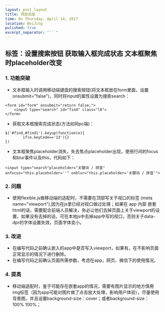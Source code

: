 ```yaml
---
layout: post_layout
title: 项目总结
time: On Thursday, April 14, 2017
location: BeiJing
pulished: true
excerpt_separator: "```"
---
```

标签：设置搜索按钮 获取输入框完成状态 文本框聚焦时placeholder改变
---

### 1. 功能突破
* 文本框输入时调用移动端键盘的搜索按钮(将文本框放在form里面，设置onsubmit="false")，同时将input的属性设置为搜索search：

```    
<form id="form" onsubmit="return false;">
	<input type="search" id="find" class="l0">
</form>
```
* 获取文本框搜索完成状态(方法如同pc端)：
```
$('#find,#find1').keyup(function(e){  
		if(e.keyCode=='13'){}
})
```
* 文本框聚焦placeholder消失，失去焦点placeholder出现，使用行间的focus和blur事件以及this，代码如下：

```
<input type="search"placeholder="关键词 / 拼音" onfocus="this.placeholder=''" onblur="this.placeholder='关键词 / 拼音'">
```

### 2. 问题
* 使用flexible.js做移动端的适配时，不需要在顶部写关于视口的标签 (meta name="viewport"),因为在js里已经对视口做过处理；如果在 app 内部 嵌套html的话，需要配合前端人员解决，务必让他们去掉页面上关于viewport的设置，如果没有去掉的话，可在本地js中去掉app中写的视口，否则关于data-dpr的字体设置失效，页面字体变小。

### 3. 改进
* 在编写代码之前确认嵌入的app中是否写入viewport，如果有，在不影响页面正常显示的情况下进行删除。
* 在编写代码之前确认页面所需参数，考虑在app，网页、微信下的使用情况。


### 4. 提高
* 移动端适配时，鉴于可能存在嵌套app的情况，需要有图片显示的地方慎用img标签（因为app可能对图片做了点击放大处理，影响用户体验），尽量使用背景图，并且设置background-size：cover；或者background-size：100% 100%；






